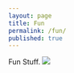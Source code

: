 ```yaml
---
layout: page
title: Fun
permalink: /fun/
published: true
---
```

Fun Stuff.
![]({{site.baseurl}}//cat's_schrodinger.png)